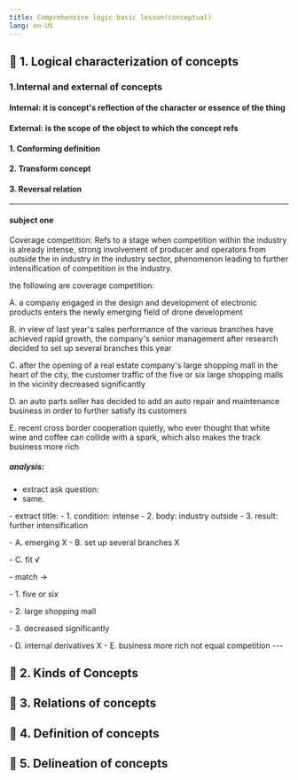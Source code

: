 ```yaml
---
title: Comprehensive logic basic lesson(conceptual)
lang: en-US
---
```


## 📄 1. Logical characterization of concepts


### 1.Internal and external of concepts

#### Internal: it is concept's reflection of the character or essence of the thing
#### External: is the scope of the object to which the concept refs

#### 1. Conforming definition

#### 2. Transform concept

#### 3. Reversal relation

---
#### subject one   
Coverage competition: Refs to a stage when competition within the industry is already intense, 
strong involvement of producer and operators from outside the in industry in the industry sector,
phenomenon leading to further intensification of competition in the industry.

the following are coverage competition:

A. a company engaged in the design and development of electronic products enters the newly emerging field of drone development

B. in view of last year's sales performance of the various branches have achieved rapid growth,
the company's senior management after research decided to set up several branches this year

C. after the opening of a real estate company's large shopping mall in the heart of the city,
the customer traffic of the five or six large shopping malls in the vicinity decreased significantly

D. an auto parts seller has decided to add an auto repair and maintenance business in order to further satisfy its customers

E. recent cross border cooperation quietly, who ever thought that white wine and coffee can collide with a spark,
which also makes the track business more rich

##### analysis:
- extract ask question:
- same.
<p>
- extract title:
- 1. condition: intense 
- 2. body: industry outside
- 3. result: further intensification
<p>
- A. emerging X
- B. set up several branches X <p/>
- C. fit √ <p/>
- match -> <p/>
- 1. five or six <p/>
- 2. large shopping mall <p/>
- 3. decreased significantly <p/>
- D. internal derivatives X
- E. business more rich not equal competition 
---

## 📄 2. Kinds of Concepts

## 📄 3. Relations of concepts

## 📄 4. Definition of concepts

## 📄 5. Delineation of concepts

